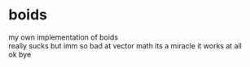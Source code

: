 # boids
my own implementation of boids  
really sucks but imm  so bad at vector math its a miracle it works at all  
ok bye  
